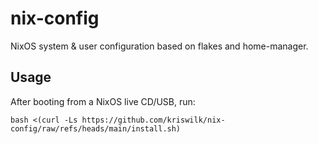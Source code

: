 # nix-config

NixOS system & user configuration based on flakes and home-manager.

## Usage

After booting from a NixOS live CD/USB, run:

```
bash <(curl -Ls https://github.com/kriswilk/nix-config/raw/refs/heads/main/install.sh)
```